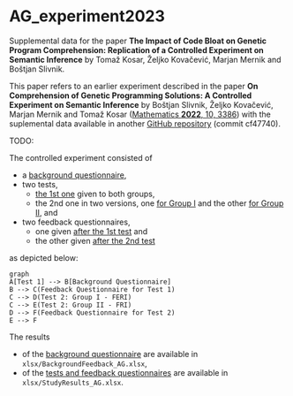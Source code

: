 # AG_experiment2023
Supplemental data for the paper **The Impact of Code Bloat on Genetic Program Comprehension:
Replication of a Controlled Experiment on Semantic Inference** by Tomaž Kosar, Željko Kovačević, Marjan Mernik and Boštjan Slivnik.

This paper refers to an earlier experiment described in the paper **On Comprehension of Genetic Programming Solutions: A Controlled Experiment on Semantic Inference** by Boštjan Slivnik, Željko Kovačević, Marjan Mernik and Tomaž Kosar ([Mathematics **2022**, 10, 3386](https://doi.org/10.3390/math10183386)) with the suplemental data available in another [GitHub repository](https://github.com/slivnik/AG_experiement2022) (commit cf47740).

TODO:

The controlled experiment consisted of 
- a [background questionnaire](https://github.com/slivnik/AG_experiement2022/blob/main/AG%20Comprehension%20background%20questionnaire.pdf),
- two tests,
	- [the 1st one](https://github.com/slivnik/AG_experiement2022/blob/main/AG%20Comprehension%20Test1.pdf) given to both groups,
	- the 2nd one in two versions, one [for Group I](https://github.com/slivnik/AG_experiement2022/blob/main/AG%20Comprehension%20Test2%20Group%20I%20(FERI).pdf) and the other [for Group II](https://github.com/slivnik/AG_experiement2022/blob/main/AG%20Comprehension%20Test2%20Group%20II%20(FRI).pdf), and
- two feedback questionnaires,
	- one given [after the 1st test](https://github.com/slivnik/AG_experiement2022/blob/main/AG%20Comprehension%20feedback%20questionnaire%20test1.pdf) and
	- the other given [after the 2nd test](https://github.com/slivnik/AG_experiement2022/blob/main/AG%20Comprehension%20feedback%20questionnaire%20test2.pdf)

as depicted below:

```mermaid
graph
A[Test 1] --> B[Background Questionnaire]
B --> C(Feedback Questionnaire for Test 1)
C --> D(Test 2: Group I - FERI)
C --> E(Test 2: Group II - FRI)
D --> F(Feedback Questionnaire for Test 2)
E --> F
```

The results
- of the [background questionnaire](https://github.com/slivnik/AG_experiement2022/blob/main/BackgroundFeedback_AG.pdf) are available in `xlsx/BackgroundFeedback_AG.xlsx`,
- of the [tests and feedback questionnaires](https://github.com/slivnik/AG_experiement2022/blob/main/StudyResults_AG.pdf) are available in `xlsx/StudyResults_AG.xlsx`.

